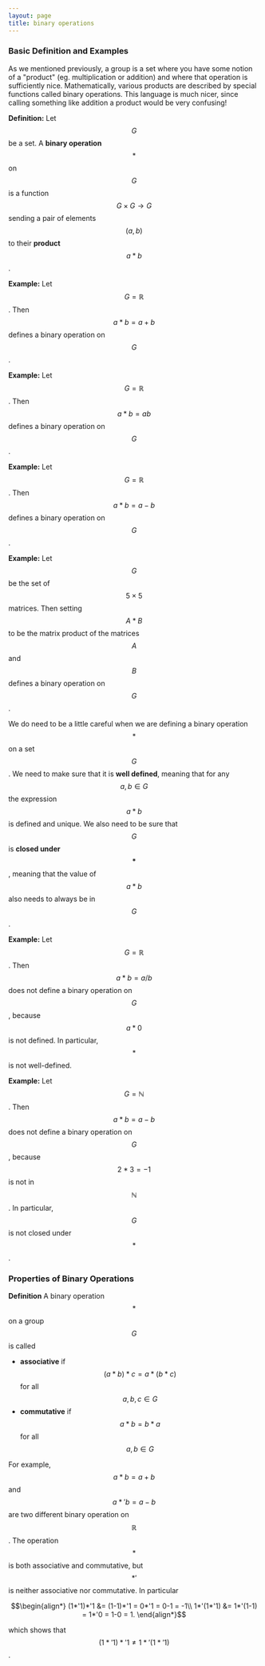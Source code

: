 ```yaml
---
layout: page
title: binary operations
---
```


### Basic Definition and Examples
As we mentioned previously, a group is a set where you have some notion of a "product" (eg. multiplication or addition) and where that operation is sufficiently nice.  Mathematically, various products are described by special functions called binary operations.  This language is much nicer, since calling something like addition a product would be very confusing!

**Definition:** Let $$G$$ be a set.  A **binary operation** $$*$$ on $$G$$ is a function $$G\times G\rightarrow G$$ sending a pair of elements $$(a,b)$$ to their **product** $$a*b$$.

**Example:** Let $$G=\mathbb R$$.  Then $$a*b = a+b$$ defines a binary operation on $$G$$.

**Example:** Let $$G=\mathbb R$$.  Then $$a*b = ab$$ defines a binary operation on $$G$$.

**Example:** Let $$G=\mathbb R$$.  Then $$a*b = a-b$$ defines a binary operation on $$G$$.

**Example:** Let $$G$$ be the set of $$5\times 5$$ matrices.  Then setting $$A*B$$ to be the matrix product of the matrices $$A$$ and $$B$$ defines a binary operation on $$G$$.

We do need to be a little careful when we are defining a binary operation $$*$$ on a set $$G$$.  We need to make sure that it is **well defined**, meaning that for any $$a,b\in G$$ the expression $$a*b$$ is defined and unique.  We also need to be sure that $$G$$ is **closed under $$*$$**, meaning that the value of $$a*b$$ also needs to always be in $$G$$.

**Example:** Let $$G=\mathbb R$$.  Then $$a*b = a/b$$ does not define a binary operation on $$G$$, because $$a*0$$ is not defined.  In particular, $$*$$ is not well-defined.

**Example:** Let $$G=\mathbb N$$.  Then $$a*b = a-b$$ does not define a binary operation on $$G$$, because $$2*3=-1$$ is not in $$\mathbb N$$.  In particular, $$G$$ is not closed under $$*$$.

### Properties of Binary Operations
**Definition** A binary operation $$*$$ on a group $$G$$ is called
- **associative** if $$(a*b)*c = a*(b*c)$$ for all $$a,b,c\in G$$
- **commutative** if $$a*b = b*a$$ for all $$a,b\in G$$

For example, $$a*b=a+b$$ and $$a*'b = a-b$$ are two different binary operation on $$\mathbb R$$.  The operation $$*$$ is both associative and commutative, but $$*'$$ is neither associative nor commutative.  In particular

$$\begin{align*}
(1*'1)*'1 &= (1-1)*'1 = 0*'1 = 0-1 = -1\\
1*'(1*'1) &= 1*'(1-1) = 1*'0 = 1-0 = 1.
\end{align*}$$

which shows that $$(1*'1)*'1 \neq 1*'(1*'1)$$.

